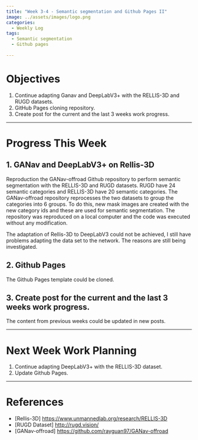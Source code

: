 ```yaml
---
title: "Week 3-4 - Semantic segmentation and Github Pages II"
image: ../assets/images/logo.png
categories:
  - Weekly Log
tags:
  - Semantic segmentation
  - Github pages
  
---
```


# Objectives

1. Continue adapting Ganav and DeepLabV3+ with the RELLIS-3D and RUGD datasets.
2. GitHub Pages cloning repository.
3. Create post for the current and the last 3 weeks work progress.

---

# Progress This Week

## 1. GANav and DeepLabV3+ on Rellis-3D 

Reproduction the GANav-offroad Github repository to perform semantic segmentation with the RELLIS-3D and RUGD datasets. RUGD have 24 semantic categories and RELLIS-3D have 20 semantic categories. The GANav-offroad repository reprocesses the two datasets to group the categories into 6 groups. To do this, new mask images are created with the new category ids and these are used for semantic segmentation. The repository was reproduced on a local computer and the code was executed without any modification.

The adaptation of Rellis-3D to DeepLabV3 could not be achieved, I still have problems adapting the data set to the network. 
The reasons are still being investigated.

## 2. Github Pages

The Github Pages template could be cloned.

## 3. Create post for the current and the last 3 weeks work progress.

The content from previous weeks could be updated in new posts.


---

# Next Week Work Planning

  1. Continue adapting DeepLabV3+ with the RELLIS-3D dataset.
  2. Update Github Pages.


---

# References

* [Rellis-3D] https://www.unmannedlab.org/research/RELLIS-3D
* [RUGD Dataset] http://rugd.vision/
* [GANav-offroad] https://github.com/rayguan97/GANav-offroad
